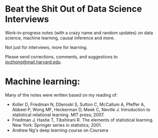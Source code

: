 # Beat the Shit Out of Data Science Interviews 

Work-in-progress notes (with a crazy name and random updates) on data science, machine learning, causal inference and more. 

Not just for interviews, more for learning. 

Please send corrections, comments, and suggestions to qyzhong@mail.harvard.edu.

# Machine learning:

Many of the notes were written based on my reading of:  
* Koller D, Friedman N, Džeroski S, Sutton C, McCallum A, Pfeffer A, Abbeel P, Wong MF, Heckerman D, Meek C, Neville J. Introduction to statistical relational learning. MIT press; 2007. 
* Friedman J, Hastie T, Tibshirani R. The elements of statistical learning. New York: Springer series in statistics; 2001. 
* Andrew Ng's deep learning course on Coursera

 
